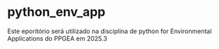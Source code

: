 # python_env_app
Este eporitório será utilizado na disciplina de python for Environmental Applications do PPGEA em 2025.3
